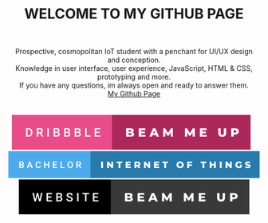 <br><br>

<h1 align="center">WELCOME TO MY GITHUB PAGE</h1><br>
<p align="center">Prospective, cosmopolitan IoT student with a penchant for UI/UX design and conception.<br>Knowledge in user interface, user experience, JavaScript, HTML & CSS, prototyping and more.<br>If you have any questions, im always open and ready to answer them.<br>
    <a href="https://chriiss97.github.io/" target="_blank" title="hello beautiful person, your awesome">My Github Page</a>
    <br><br><br>
    <a href="https://dribbble.com/cHrIsToPhEr97" target="_blank" title="hello beautiful person, your awesome"><img src="https://github.com/ChRIisS97/ChRIisS97/blob/master/dribbble-beam-me-up.svg"></a> &nbsp;&nbsp;
    <a href="https://ausstellung.hfg-gmuend.de/s-2121/projekte/stare-less" target="_blank" title="hello beautiful person, your awesome"><img src="https://github.com/ChRIisS97/ChRIisS97/blob/master/bachelor-internet-of-things.svg"></a> &nbsp;&nbsp;
    <a href="https://christopher-himann.com" target="_blank" title="hello beautiful person, your awesome"><img src="https://github.com/ChRIisS97/ChRIisS97/blob/master/website-beam-me-up.svg"></a> &nbsp;&nbsp;
</p>
<br><br>
